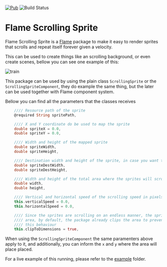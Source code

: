 [![Pub](https://img.shields.io/pub/v/flame_scrolling_sprite.svg?style=popout)](https://pub.dartlang.org/packages/flame_scrolling_sprite)
![Build Status](https://img.shields.io/github/workflow/status/flame-engine/flame_scrolling_sprite/Test/master?label=tests)

# Flame Scrolling Sprite

Flame Scrolling Sprite is a [Flame](https://github.com/flame-engine/flame) package to make it easy to render sprites that scrolls and repeat itself forever given a velocity.

This can be used to create things like an scrolling background, or even create scenes, bellow you can see one example of this:

![train](https://user-images.githubusercontent.com/835641/75399796-fdf51180-58db-11ea-92ef-f7cee92c99ef.gif)

This package can be used by using the plain class `ScrollingSprite` or the `ScrollingSpriteComponent`, they do example the same thing, but the later can be used together with Flame component system.

Bellow you can find all the parameters that the classes receives

```dart
    //// Resource path of the sprite
    @required String spritePath,

    //// X and Y coordinate do be used to map the sprite
    double spriteX = 0.0,
    double spriteY = 0.0,

    //// Width and height of the mapped sprite
    double spriteWidth,
    double spriteHeight,

    //// Destination width and height of the sprite, in case you want to scale its original size
    double spriteDestWidth,
    double spriteDestHeight,

    //// Width and height of the total area where the sprites will scroll
    double width,
    double height,

    //// Vertical and horizontal speed of the scrolling speed in pixels per second
    this.verticalSpeed = 0.0,
    this.horizontalSpeed = 0.0,

    //// Since the sprites are scrolling on an endless manner, the sprite can be draw outside of its
    //// area, by default, the package already clips the area to prevent it from showing, use this flag to change
    //// this behaviour
    this.clipToDimensions = true,
```

When using the `ScrollingSpriteComponent` the same paramenters above apply to it, and additionally, you can inform the `x` and `y` where the area will place placed.

For a live example of this running, please refer to the [example](/example) folder.
